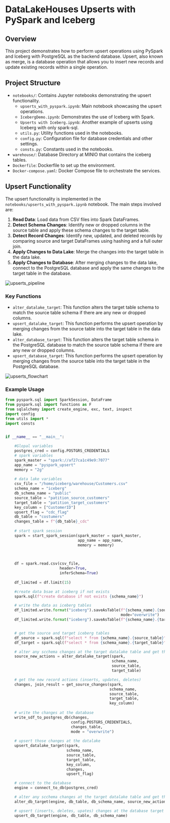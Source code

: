 # DataLakeHouses Upserts with PySpark and Iceberg

## Overview

This project demonstrates how to perform upsert operations using PySpark and Iceberg with PostgreSQL as the backend database. Upsert, also known as merge, is a database operation that allows you to insert new records and update existing records within a single operation.

## Project Structure

- `notebooks/`: Contains Jupyter notebooks demonstrating the upsert functionality.
  - `upserts_with_pyspark.ipynb`: Main notebook showcasing the upsert operations.
  - `IcebergDemo.ipynb`: Demonstrates the use of Iceberg with Spark.
  - `Upserts with Iceberg.ipynb`: Another example of upserts using Iceberg with only spark-sql.
  - `utils.py`: Utility functions used in the notebooks.
  - `config.py`: Configuration file for database credentials and other settings.
  - `consts.py`: Constants used in the notebooks.
- `warehouse/`: Database Directory at MINIO that contains the iceberg tables.
- `Dockerfile`: Dockerfile to set up the environment.
- `Docker-compose.yaml`: Docker Compose file to orchestrate the services.

## Upsert Functionality

The upsert functionality is implemented in the `notebooks/upserts_with_pyspark.ipynb` notebook. The main steps involved are:

1. **Read Data**: Load data from CSV files into Spark DataFrames.
2. **Detect Schema Changes**: Identify new or dropped columns in the source table and apply these schema changes to the target table.
3. **Detect Record Changes**: Identify new, updated, and deleted records by comparing source and target DataFrames using hashing and a full outer join.
4. **Apply Changes to Data Lake**: Merge the changes into the target table in the data lake.
5. **Apply Changes to Database**: After merging changes to the data lake, connect to the PostgreSQL database and apply the same changes to the target table in the database.

![upserts_pipeline](https://github.com/user-attachments/assets/e75f6bb5-2a61-467a-8c8d-e35e438b1514)


### Key Functions

- `alter_datalake_target`: This function alters the target table schema to match the source table schema if there are any new or dropped columns.
- `upsert_datalake_target`: This function performs the upsert operation by merging changes from the source table into the target table in the data lake.
- `alter_database_target`: This function alters the target table schema in the PostgreSQL database to match the source table schema if there are any new or dropped columns.
- `upsert_database_target`: This function performs the upsert operation by merging changes from the source table into the target table in the PostgreSQL database.

![upserts_flowchart](https://github.com/user-attachments/assets/4aaa7e05-fea9-421a-af37-a4e9e41bfeca)


### Example Usage

```python
from pyspark.sql import SparkSession, DataFrame
from pyspark.sql import functions as F
from sqlalchemy import create_engine, exc, text, inspect
import config
from utils import * 
import consts 


if __name__ == "__main__":

    #Glopal variables
    postgres_cred = config.POSTGRS_CREDENTIALS
    # spark variables
    spark_master = "spark://af27ca1c49e9:7077"
    app_name = "pyspark_upsert"
    memory = "2g"
    
    # data lake variables
    csv_file = "/home/iceberg/warehouse/Customers.csv"
    schema_name = "iceberg"
    db_schema_name = "public"
    source_table = "patition_source_customers"
    target_table = "patition_target_customers"
    key_column = ["CustomerID"]
    upsert_flag = "cdc_flag"
    db_table = "costumers"
    changes_table = f"{db_table}_cdc"
    
    # start spark session 
    spark = start_spark_session(spark_master = spark_master, 
                                app_name = app_name, 
                                memory = memory)

    
    
    df = spark.read.csv(csv_file, 
                        header=True, 
                        inferSchema=True)
    
    df_limited = df.limit(15)

    #create data bsae at iceberg if not exists
    spark.sql(f"create database if not exists {schema_name}")

    # write the data as iceberg tables
    df_limited.write.format("iceberg").saveAsTable(f"{schema_name}.{source_table}",
                                                   mode="overwrite")
    df_limited.write.format("iceberg").saveAsTable(f"{schema_name}.{target_table}")


    # get the source and target iceberg tables
    df_source = spark.sql(f"select * from {schema_name}.{source_table}")
    df_target = spark.sql(f"select * from {schema_name}.{target_table}")

    # alter any scchema changes at the target datalake table and get the source schema changes
    source_new_actions = alter_datalake_target(spark, 
                                               schema_name, 
                                               source_table, 
                                               target_table)

    # get the new record actions (inserts, updates, deletes)
    changes, join_result = get_source_changes(spark, 
                                              schema_name, 
                                              source_table, 
                                              target_table, 
                                              key_column)
    
    # write the changes at the database
    write_sdf_to_postgres_db(changes, 
                             config.POSTGRS_CREDENTIALS, 
                             changes_table, 
                             mode = "overwrite")
    
    # upsert those changes at the datalake
    upsert_datalake_target(spark, 
                           schema_name, 
                           source_table, 
                           target_table,
                           key_column,
                           changes, 
                           upsert_flag)

    # connect to the database
    engine = connect_to_db(postgres_cred)

    # alter any scchema changes at the target datalake table and get the source schema changes
    alter_db_target(engine, db_table, db_schema_name, source_new_actions)

    # upsert (inserts, deletes, upates) changes at the database target
    upsert_db_target(engine, db_table, db_schema_name)
